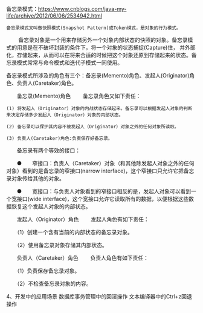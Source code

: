备忘录模式：https://www.cnblogs.com/java-my-life/archive/2012/06/06/2534942.html

    备忘录模式又叫做快照模式(Snapshot Pattern)或Token模式，是对象的行为模式。

　　 备忘录对象是一个用来存储另外一个对象内部状态的快照的对象。备忘录模式的用意是在不破坏封装的条件下，将一个对象的状态捕捉(Capture)住，
    并外部化，存储起来，从而可以在将来合适的时候把这个对象还原到存储起来的状态。备忘录模式常常与命令模式和迭代子模式一同使用。

备忘录模式所涉及的角色有三个：备忘录(Memento)角色、发起人(Originator)角色、负责人(Caretaker)角色。

　　备忘录(Memento)角色
　　备忘录角色又如下责任：

    (1) 将发起人（Originator）对象的内战状态存储起来。备忘录可以根据发起人对象的判断来决定存储多少发起人（Originator）对象的内部状态。

    (2) 备忘录可以保护其内容不被发起人（Originator）对象之外的任何对象所读取。

    (3) 负责人(Caretaker)角色:负责保存好备忘录。
    
　　备忘录有两个等效的接口：

　　●　　窄接口：负责人（Caretaker）对象（和其他除发起人对象之外的任何对象）看到的是备忘录的窄接口(narrow interface)，这个窄接口只允许它把备忘录对象传给其他的对象。

　　●　　宽接口：与负责人对象看到的窄接口相反的是，发起人对象可以看到一个宽接口(wide interface)，这个宽接口允许它读取所有的数据，以便根据这些数据恢复这个发起人对象的内部状态。

　　发起人（Originator）角色
　　发起人角色有如下责任：

　　（1）创建一个含有当前的内部状态的备忘录对象。

　　（2）使用备忘录对象存储其内部状态。

　　负责人（Caretaker）角色
　　负责人角色有如下责任：

　　（1）负责保存备忘录对象。

　　（2）不检查备忘录对象的内容。

   4、开发中的应用场景
    数据库事务管理中的回滚操作
    文本编译器中的Ctrl+z回退操作